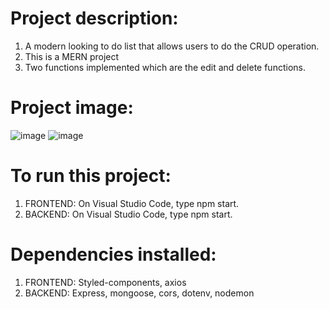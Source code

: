 #  Project description:
   1) A modern looking to do list that allows users to do the CRUD operation.
   2) This is a MERN project
   3) Two functions implemented which are the edit and delete functions.

#  Project image:
![image](https://github.com/kevinandris/MERN_Todo-list/assets/102328858/573f8ea6-6d21-4531-973a-ccbbf9821346)
![image](https://github.com/kevinandris/MERN_Todo-list/assets/102328858/bb7ceea9-18ea-465e-b235-26a29797e074)

#  To run this project:
   1) FRONTEND: On Visual Studio Code, type npm start.
   2) BACKEND: On Visual Studio Code, type npm start.

#   Dependencies installed:
   1) FRONTEND: Styled-components, axios
   2) BACKEND: Express, mongoose, cors, dotenv, nodemon
